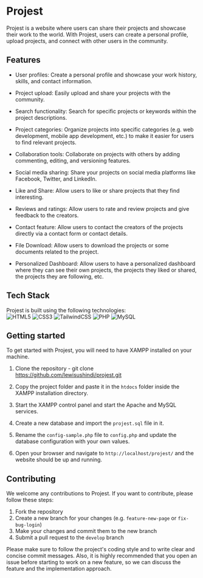 # Projest

Projest is a website where users can share their projects and showcase their work to the world. With Projest, users can create a personal profile, upload projects, and connect with other users in the community.

## Features

- User profiles: Create a personal profile and showcase your work history, skills, and contact information.

- Project upload: Easily upload and share your projects with the community.

- Search functionality: Search for specific projects or keywords within the project descriptions.

- Project categories: Organize projects into specific categories (e.g. web development, mobile app development, etc.) to make it easier for users to find relevant projects.

- Collaboration tools: Collaborate on projects with others by adding commenting, editing, and versioning features.

- Social media sharing: Share your projects on social media platforms like Facebook, Twitter, and LinkedIn.

- Like and Share: Allow users to like or share projects that they find interesting.

- Reviews and ratings: Allow users to rate and review projects and give feedback to the creators.

- Contact feature: Allow users to contact the creators of the projects directly via a contact form or contact details.

- File Download: Allow users to download the projects or some documents related to the project.

- Personalized Dashboard: Allow users to have a personalized dashboard where they can see their own projects, the projects they liked or shared, the projects they are following, etc.

## Tech Stack

Projest is built using the following technologies: 
<br>
![HTML5](https://img.shields.io/badge/html5-%23E34F26.svg?style=for-the-badge&logo=html5&logoColor=white)
![CSS3](https://img.shields.io/badge/css3-%231572B6.svg?style=for-the-badge&logo=css3&logoColor=white)
![TailwindCSS](https://img.shields.io/badge/tailwindcss-%2338B2AC.svg?style=for-the-badge&logo=tailwind-css&logoColor=white)
![PHP](https://img.shields.io/badge/php-%23777BB4.svg?style=for-the-badge&logo=php&logoColor=white)
![MySQL](https://img.shields.io/badge/mysql-%2300f.svg?style=for-the-badge&logo=mysql&logoColor=white)


## Getting started

To get started with Projest, you will need to have XAMPP installed on your machine.

1. Clone the repository - git clone https://github.com/lewisushindi/projest.git

2. Copy the project folder and paste it in the `htdocs` folder inside the XAMPP installation directory.

3. Start the XAMPP control panel and start the Apache and MySQL services.

4. Create a new database and import the `projest.sql` file in it.

5. Rename the `config-sample.php` file to `config.php` and update the database configuration with your own values.

6. Open your browser and navigate to `http://localhost/projest/` and the website should be up and running.

## Contributing

We welcome any contributions to Projest. If you want to contribute, please follow these steps:

1. Fork the repository
2. Create a new branch for your changes (e.g. `feature-new-page` or `fix-bug-login`)
3. Make your changes and commit them to the new branch
4. Submit a pull request to the `develop` branch

Please make sure to follow the project's coding style and to write clear and concise commit messages.
Also, it is highly recommended that you open an issue before starting to work on a new feature, so we can discuss the feature and the implementation approach.



